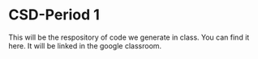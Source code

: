 # CSD-Period 1
This will be the respository of code we generate in class. You can find it here. It will be linked in the google classroom.
